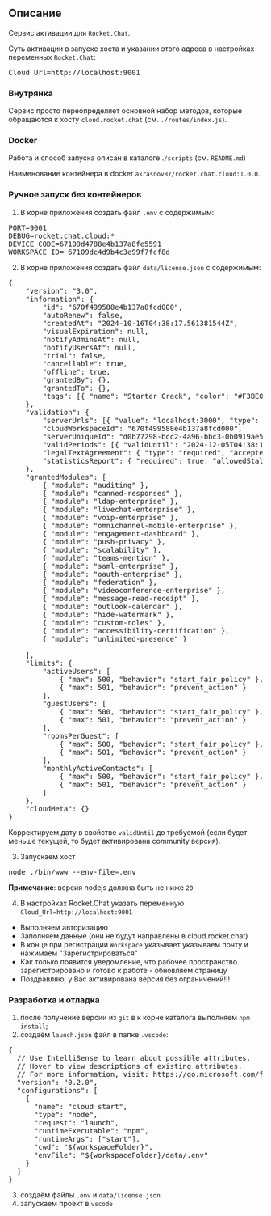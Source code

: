## Описание

Сервис активации для `Rocket.Chat`. 

Суть активации в запуске хоста и указании этого адреса в настройках переменных `Rocket.Chat`:

<pre>
Cloud_Url=http://localhost:9001
</pre>

### Внутрянка

Сервис просто переопределяет основной набор методов, которые обращаются к хосту `cloud.rocket.chat` (см. `./routes/index.js`).

### Docker

Работа и способ запуска описан в каталоге .`/scripts` (см. `README.md`)

Наименование контейнера в docker `akrasnov87/rocket.chat.cloud:1.0.0`.

### Ручное запуск без контейнеров

1. В корне приложения создать файл `.env` с содержимым:
<pre>
PORT=9001
DEBUG=rocket.chat.cloud:*
DEVICE_CODE=67109d4788e4b137a8fe5591
WORKSPACE_ID= 67109dc4d9b4c3e99f7fcf8d
</pre>

2. В корне приложения создать файл `data/license.json` с содержимым:
<pre>
{
	"version": "3.0",
	"information": {
		"id": "670f499588e4b137a8fcd000",
		"autoRenew": false,
		"createdAt": "2024-10-16T04:38:17.561381544Z",
		"visualExpiration": null,
		"notifyAdminsAt": null,
		"notifyUsersAt": null,
		"trial": false,
		"cancellable": true,
		"offline": true,
		"grantedBy": {},
		"grantedTo": {},
		"tags": [{ "name": "Starter Crack", "color": "#F3BE08" }]
	},
	"validation": {
		"serverUrls": [{ "value": "localhost:3000", "type": "url" }],
		"cloudWorkspaceId": "670f499588e4b137a8fcd000",
		"serverUniqueId": "d0b77298-bcc2-4a96-bbc3-0b0919ae5c4f",
		"validPeriods": [{ "validUntil": "2024-12-05T04:38:17.561376177Z", "invalidBehavior": "invalidate_license" }],
		"legalTextAgreement": { "type": "required", "acceptedVia": "cloud" },
		"statisticsReport": { "required": true, "allowedStaleInDays": 2 }
	},
	"grantedModules": [
		{ "module": "auditing" },
		{ "module": "canned-responses" },
		{ "module": "ldap-enterprise" },
		{ "module": "livechat-enterprise" },
		{ "module": "voip-enterprise" },
		{ "module": "omnichannel-mobile-enterprise" },
		{ "module": "engagement-dashboard" },
		{ "module": "push-privacy" },
		{ "module": "scalability" },
		{ "module": "teams-mention" },
		{ "module": "saml-enterprise" },
		{ "module": "oauth-enterprise" },
		{ "module": "federation" },
		{ "module": "videoconference-enterprise" },
		{ "module": "message-read-receipt" },
		{ "module": "outlook-calendar" },
		{ "module": "hide-watermark" },
		{ "module": "custom-roles" },
		{ "module": "accessibility-certification" },
		{ "module": "unlimited-presence" }

	],
	"limits": {
		"activeUsers": [
			{ "max": 500, "behavior": "start_fair_policy" },
			{ "max": 501, "behavior": "prevent_action" }
		],
		"guestUsers": [
			{ "max": 500, "behavior": "start_fair_policy" },
			{ "max": 501, "behavior": "prevent_action" }
		],
		"roomsPerGuest": [
			{ "max": 500, "behavior": "start_fair_policy" },
			{ "max": 501, "behavior": "prevent_action" }
		],
		"monthlyActiveContacts": [
			{ "max": 500, "behavior": "start_fair_policy" },
			{ "max": 501, "behavior": "prevent_action" }
		]
	},
	"cloudMeta": {}
}
</pre>

Корректируем дату в свойстве `validUntil` до требуемой (если будет меньше текущей, то будет активирована community версия).

3. Запускаем хост
<pre>
node ./bin/www --env-file=.env
</pre> 

<b>Примечание</b>: версия nodejs должна быть не ниже `20`

4. В настройках Rocket.Chat указать переменную `Cloud_Url=http://localhost:9001`

* Выполняем авторизацию
* Заполняем данные (они не будут направлены в cloud.rocket.chat)
* В конце при регистрации `Workspace` указывает указываем почту и нажимаем "Зарегистрироваться"
* Как только появится уведомление, что рабочее пространство зарегистрировано и готово к работе - обновляем страницу
* Поздравляю, у Вас активирована версия без ограничений!!!  

### Разработка и отладка

1. после получение версии из `git` в к корне каталога выполняем `npm install`;
2. создаём `launch.json` файл в папке `.vscode`:

<pre>
{
  // Use IntelliSense to learn about possible attributes.
  // Hover to view descriptions of existing attributes.
  // For more information, visit: https://go.microsoft.com/fwlink/?linkid=830387
  "version": "0.2.0",
  "configurations": [
    {
      "name": "cloud start",
      "type": "node",
      "request": "launch",
      "runtimeExecutable": "npm",
      "runtimeArgs": ["start"],
      "cwd": "${workspaceFolder}",
      "envFile": "${workspaceFolder}/data/.env"
    }
  ]
}
</pre>

3. создаём файлы `.env` и `data/license.json`.
4. запускаем проект в `vscode`